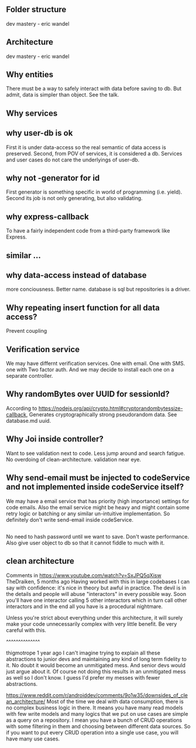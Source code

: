 ## Folder structure
dev mastery - eric wandel

## Architecture
dev mastery - eric wandel

## Why entities
There must be a way to safely interact with data before saving to db. But admit, data is simpler than object. See the talk.

## Why services

## why user-db is ok
First it is under data-access so the real semantic of data access is preserved.
Second, from POV of services, it is considered a db. Services and user cases do not care the underlyings of user-db. 

## why not -generator for id
First generator is something specific in world of programming (i.e. yield).
Second its job is not only generating, but also validating.


## why express-callback
To have a fairly independent code from a third-party framework like Express.

## similar ...

## why data-access instead of database
more conciousness. Better name. database is sql but repositories is a driver.


## Why repeating insert function for all data access?
Prevent coupling

## Verification service
We may have differnt verification services. One with email. One with SMS. one with Two factor auth. And we may decide to install each one on a separate controller.

## Why randomBytes over UUID for sessionId?
According to https://nodejs.org/api/crypto.html#cryptorandombytessize-callback, Generates cryptographically strong pseudorandom data.
See database.md uuid.


## Why Joi inside controller?
Want to see validation next to code. Less jump around and search fatigue. No overdoing of clean-architecture.
validation near eye.

## Why send-email must be injected to codeService and not implemented inside codeService itself?
We may have a email service that has priority (high importance) settings for code emails. Also the email service might be heavy and might contain some retry logic or batching or any similar un-intuitive implementation. So definitely don't write send-email inside codeService.


## 
No need to hash password until we want to save. Don't waste performance.
Also give user object to db so that it cannot fiddle to much with it.


## clean architecture

Comments in
https://www.youtube.com/watch?v=SxJPQ5qXisw
TheDraiken, 5 months ago
Having worked with this in large codebases I can say with confidence: it's nice in theory but awful in practice.
The devil is in the details and people will abuse "interactors" in every possible way. Soon you'll have one interactor calling 5 other interactors which in turn call other interactors and in the end all you have is a procedural nightmare.

Unless you're strict about everything under this architecture, it will surely make your code unnecessarily complex with very little benefit. Be very careful with this. 

^^^^^^^^^^^^^^

thigmotrope 1 year ago
I can't imagine trying to explain all these abstractions to junior devs and maintaining any kind of long term fidelity to it.   No doubt it would become an unmitigated mess.   And senior devs would just argue about it.   Of course not doing this results in an unmitigated mess as well so I don't know.  I guess I'd prefer my messes with fewer abstractions.


https://www.reddit.com/r/androiddev/comments/9o1w35/downsides_of_clean_architecture/
Most of the time we deal with data consumption, there is no complex business logic in there. It means you have many read models with few write models and many logics that we put on use cases are simple as a query on a repository. I mean you have a bunch of CRUD operations with some filtering in them and choosing between different data sources. So if you want to put every CRUD operation into a single use case, you will have many use cases. 